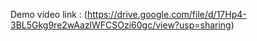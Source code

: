 Demo video link : (https://drive.google.com/file/d/17Hp4-3BL5Gkg9re2wAazlWFCSOzi60gc/view?usp=sharing)
